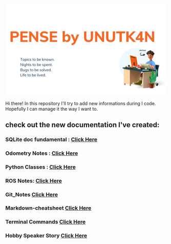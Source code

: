 <picture> 
<img alt = "logo" src = "logoPense.png">
</picture>

Hi there!
In this repository I'll try to add new informations during I code. 
Hopefully I can manage it the way I want to.


## check out the new documentation I've created:
### SQLite doc fundamental : [Click Here](sql_doc.md) 
### Odometry Notes : [Click Here](odometry.md)  
### Python Classes : [Click Here](python_classes.md)  
### ROS Notes: [Click Here](robot-operating-system.md) 
### Git_Notes [Click Here](git-commands.md)
### Markdown-cheatsheet [Click Here](markdown.md) 
### Terminal Commands [Click Here](terminal-commands.md)
### Hobby Speaker Story [Click Here](hobby-speaker.md)

